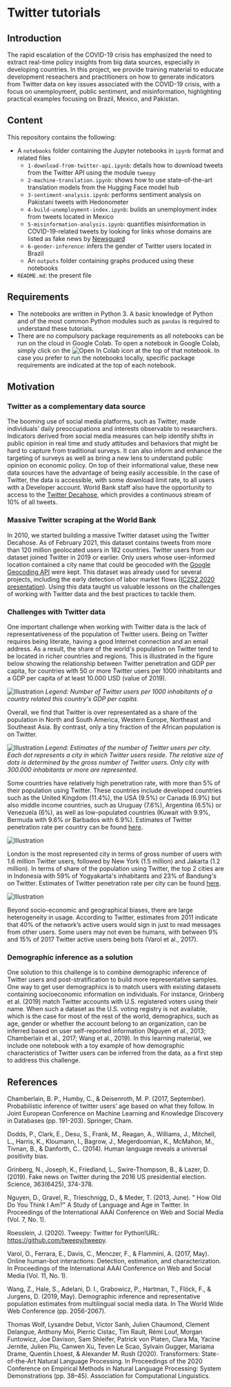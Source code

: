 # Twitter tutorials

## Introduction
The rapid escalation of the COVID-19 crisis has emphasized the need to extract real-time policy insights from big data sources, especially in developing countries. In this project, we provide training material to educate development reseachers and practitioners on how to generate indicators from Twitter data on key issues associated with the COVID-19 crisis, with a focus on unemployment, public sentiment, and misinformation, highlighting practical examples focusing on Brazil, Mexico, and Pakistan.

## Content
This repository contains the following:
- A `notebooks` folder containing the Jupyter notebooks in `ipynb` format and related files
  - `1-download-from-twitter-api.ipynb`: details how to download tweets from the Twitter API using the module `tweepy`
  - `2-machine-translation.ipynb`: shows how to use state-of-the-art translation models from the Hugging Face model hub
  - `3-sentiment-analysis.ipynb`: performs sentiment analysis on Pakistani tweets with Hedonometer
  - `4-build-unemployment-index.ipynb`: builds an unemployment index from tweets located in Mexico 
  - `5-misinformation-analysis.ipynb`: quantifies misinformation in COVID-19-related tweets by looking for links whose domains are listed as fake news by [Newsguard](https://www.newsguardtech.com/coronavirus-misinformation-tracking-center/)
  - `6-gender-inference`: infers the gender of Twitter users located in Brazil 
  - An `outputs` folder containing graphs produced using these notebooks
- `README.md`: the present file

## Requirements
- The notebooks are written in Python 3. A basic knowledge of Python and of the most common Python modules such as `pandas` is required to understand these tutorials.
- There are no compulsory package requirements as all notebooks can be run on the cloud in Google Colab. To open a notebook in Google Colab, simply click on the ![Open In Colab](https://colab.research.google.com/assets/colab-badge.svg) icon at the top of that notebook. In case you prefer to run the notebooks locally, specific package requirements are indicated at the top of each notebook.

## Motivation

### Twitter as a complementary data source

The booming use of social media platforms, such as Twitter, made individuals’ daily preoccupations and interests observable to researchers. Indicators derived from social media measures can help identify shifts in public opinion in real time and study attitudes and behaviors that might be hard to capture from traditional surveys. It can also inform and enhance the targeting of surveys as well as bring a new lens to understand public opinion on economic policy. On top of their informational value, these new data sources have the advantage of being easily accessible. In the case of Twitter, the data is accessible, with some download limit rate, to all users with a Developer account. World Bank staff also have the opportunity to access to the [Twitter Decahose](https://developer.twitter.com/en/docs/twitter-api/enterprise/decahose-api/overview/decahose), which provides a continuous stream of 10% of all tweets. 

### Massive Twitter scraping at the World Bank

In 2010, we started building a massive Twitter dataset using the Twitter Decahose. As of February 2021, this dataset contains tweets from more than 120 million geolocated users in 182 countries. Twitter users from our dataset joined Twitter in 2019 or earlier. Only users whose user-informed location contained a city name that could be geocoded with the [Google Geocoding API](https://developers.google.com/maps/documentation/geocoding/overview) were kept. This dataset was already used for several projects, including the early detection of labor market flows ([IC2S2 2020 presentation](https://www.youtube.com/watch?v=ZxFrtUW2dYA&feature=emb_logo)). Using this data taught us valuable lessons on the challenges of working with Twitter data and the best practices to tackle them. 

### Challenges with Twitter data

One important challenge when working with Twitter data is the lack of representativeness of the population of Twitter users. Being on Twitter requires being literate, having a good Internet connection and an email address. As a result, the share of the world's population on Twitter tend to be located in richer countries and regions. This is illustrated in the figure below showing the relationship between Twitter penetration and GDP per capita, for countries with 50 or more Twitter users per 1000 inhabitants and a GDP per capita of at least 10.000 USD (value of 2019). 

![Illustration](visualizations/pictures/twitter_gdp_capita.png)
*Legend: Number of Twitter users per 1000 inhabitants of a country related this country's GDP per capita.*

Overall, we find that Twitter is over representated as a share of the population in North and South America, Western Europe, Northeast and Southeast Asia. By contrast, only a tiny fraction of the African population is on Twitter. 

![Illustration](visualizations/pictures/map_total_number_users.png)
*Legend: Estimates of the number of Twitter users per city. Each dot represents a city in which Twitter users reside. The relative size of dots is determined by the gross number of Twitter users. Only city with 300.000 inhabitants or more are represented.*

Some countries have relatively high penetration rate, with more than 5% of their population using Twitter. These countries include developed countries such as the United Kingdom (11.4%), the USA (9.5%) or Canada (6.9%) but also middle income countries,  such as Uruguay (7.6%), Argentina (6.5%) or Venezuela (6%), as well as low-populated countries (Kuwait with 9.9%, Bermuda with 9.6% or Barbados with 6.9%). Estimates of Twitter penetration rate per country can be found [here](https://github.com/worldbank/TwitterEconomicMonitoring/blob/master/visualizations/data/twitter_coverage_countries.csv).

![Illustration](visualizations/pictures/bar_user_country.png)

London is the most represented city in terms of gross number of users with 1.6 million Twitter users, followed by New York (1.5 million) and Jakarta (1.2 million). In terms of share of the population using Twitter, the top 2 cities are in Indonesia with 59% of Yogyakarta's inhabitants and 23% of Bandung's on Twitter. Estimates of Twitter penetration rate per city can be found [here](https://github.com/worldbank/TwitterEconomicMonitoring/blob/master/visualizations/data/twitter_coverage_cities.csv). 

![Illustration](visualizations/pictures/bar_user_city.png)

Beyond socio-economic and geographical biases, there are large heterogeneity in usage. According to Twitter, estimates from 2011 indicate that 40% of the network’s active users would sign in just to read messages from other users. Some users may not even be humans, with between 9% and 15% of 2017 Twitter active users being bots (Varol et al., 2017).

### Demographic inference as a solution

One solution to this challenge is to combine demographic inference of Twitter users and post-stratification to build more representative samples. One way to get user demographics is to match users with existing datasets containing socioeconomic information on individuals. For instance, Grinberg et al. (2019) match Twitter accounts with U.S. registered voters using their name. When such a dataset as the U.S. voting registry is not available, which is the case for most of the rest of the world, demographics, such as age, gender or whether the account belong to an organization, can be inferred based on user self-reported information (Nguyen et al., 2013; Chamberlain et al., 2017; Wang et al., 2019). In this learning material, we include one notebook with a toy example of how demographic characteristics of Twitter users can be inferred from the data, as a first step to address this challenge. 
 


## References

Chamberlain, B. P., Humby, C., & Deisenroth, M. P. (2017, September). Probabilistic inference of twitter users’ age based on what they follow. In Joint European Conference on Machine Learning and Knowledge Discovery in Databases (pp. 191-203). Springer, Cham.

Dodds, P., Clark, E., Desu, S., Frank, M., Reagan, A., Williams, J., Mitchell, L., Harris, K., Kloumann, I., Bagrow, J., Megerdoomian, K., McMahon, M., Tivnan, B., & Danforth, C.. (2014). Human language reveals a universal positivity bias.

Grinberg, N., Joseph, K., Friedland, L., Swire-Thompson, B., & Lazer, D. (2019). Fake news on Twitter during the 2016 US presidential election. Science, 363(6425), 374-378.

Nguyen, D., Gravel, R., Trieschnigg, D., & Meder, T. (2013, June). " How Old Do You Think I Am?" A Study of Language and Age in Twitter. In Proceedings of the International AAAI Conference on Web and Social Media (Vol. 7, No. 1).

Roesslein, J. (2020). Tweepy: Twitter for Python!URL: https://github.com/tweepy/tweepy.

Varol, O., Ferrara, E., Davis, C., Menczer, F., & Flammini, A. (2017, May). Online human-bot interactions: Detection, estimation, and characterization. In Proceedings of the International AAAI Conference on Web and Social Media (Vol. 11, No. 1).

Wang, Z., Hale, S., Adelani, D. I., Grabowicz, P., Hartman, T., Flöck, F., & Jurgens, D. (2019, May). Demographic inference and representative population estimates from multilingual social media data. In The World Wide Web Conference (pp. 2056-2067).

Thomas Wolf, Lysandre Debut, Victor Sanh, Julien Chaumond, Clement Delangue, Anthony Moi, Pierric Cistac, Tim Rault, Rémi Louf, Morgan Funtowicz, Joe Davison, Sam Shleifer, Patrick von Platen, Clara Ma, Yacine Jernite, Julien Plu, Canwen Xu, Teven Le Scao, Sylvain Gugger, Mariama Drame, Quentin Lhoest, & Alexander M. Rush (2020). Transformers: State-of-the-Art Natural Language Processing. In Proceedings of the 2020 Conference on Empirical Methods in Natural Language Processing: System Demonstrations (pp. 38–45). Association for Computational Linguistics.
